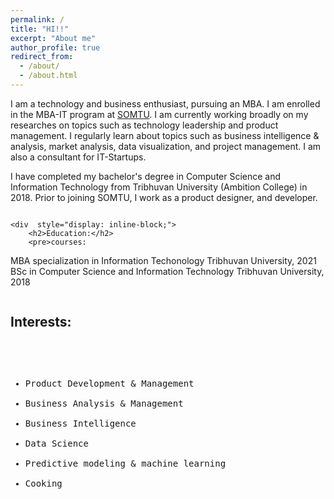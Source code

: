 ```yaml
---
permalink: /
title: "HI!!"
excerpt: "About me"
author_profile: true
redirect_from: 
  - /about/
  - /about.html
---
```


I am a technology and business enthusiast, pursuing an MBA. I am enrolled in the MBA-IT program at [SOMTU](http://somtu.edu.np/). I am currently working broadly on my researches on topics such as technology leadership and product management. I regularly learn about topics such as business intelligence & analysis, market analysis, data visualization, and project management. I am also a consultant for IT-Startups.

I have completed my bachelor's degree in Computer Science and Information Technology from Tribhuvan University (Ambition College) in 2018. Prior to joining SOMTU, I work as a product designer, and developer.


<div style="-webkit-column-count: 1; -moz-column-count: 1; column-count: 1; -webkit-column-rule: 1px dotted #e0e0e0; -moz-column-rule: 1px dotted #e0e0e0; column-rule: 1px dotted #e0e0e0; ">
    
    <div  style="display: inline-block;">
        <h2>Education:</h2>
        <pre>courses:
<i class="fas fa-graduation-cap"></i> MBA specialization in Information Techonology
    Tribhuvan University, 2021
<i class="fas fa-graduation-cap"></i> BSc in Computer Science and Information Technology
    Tribhuvan University, 2018
</pre>
    </div>
    <div style="display: inline-block;">
        <h2>Interests:</h2>
        <pre>
- Product Development & Management
- Business Analysis & Management
- Business Intelligence
- Data Science
- Predictive modeling & machine learning
- Cooking

</pre>
    </div>
</div>
